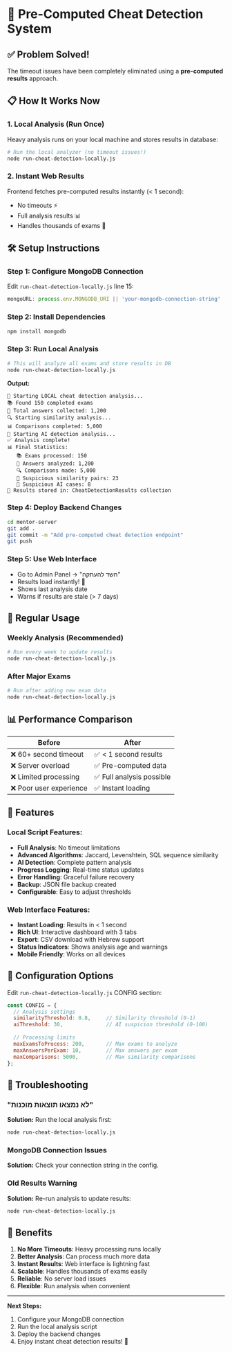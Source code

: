 # 🚀 Pre-Computed Cheat Detection System

## ✅ Problem Solved!
The timeout issues have been completely eliminated using a **pre-computed results** approach.

## 📋 How It Works Now

### 1. **Local Analysis** (Run Once)
Heavy analysis runs on your local machine and stores results in database:

```bash
# Run the local analyzer (no timeout issues!)
node run-cheat-detection-locally.js
```

### 2. **Instant Web Results** 
Frontend fetches pre-computed results instantly (< 1 second):
- No timeouts ⚡
- Full analysis results 📊  
- Handles thousands of exams 🎯

## 🛠️ Setup Instructions

### Step 1: Configure MongoDB Connection
Edit `run-cheat-detection-locally.js` line 15:
```javascript
mongoURL: process.env.MONGODB_URI || 'your-mongodb-connection-string'
```

### Step 2: Install Dependencies
```bash
npm install mongodb
```

### Step 3: Run Local Analysis
```bash
# This will analyze all exams and store results in DB
node run-cheat-detection-locally.js
```

**Output:**
```
🚀 Starting LOCAL cheat detection analysis...
📚 Found 150 completed exams
📝 Total answers collected: 1,200
🔍 Starting similarity analysis...
📊 Comparisons completed: 5,000
🤖 Starting AI detection analysis...
✅ Analysis complete!
📊 Final Statistics:
   📚 Exams processed: 150
   📝 Answers analyzed: 1,200  
   🔍 Comparisons made: 5,000
   👥 Suspicious similarity pairs: 23
   🤖 Suspicious AI cases: 8
💾 Results stored in: CheatDetectionResults collection
```

### Step 4: Deploy Backend Changes
```bash
cd mentor-server
git add .
git commit -m "Add pre-computed cheat detection endpoint"
git push
```

### Step 5: Use Web Interface
- Go to Admin Panel → "חשד להעתקה"
- Results load instantly! 🎉
- Shows last analysis date
- Warns if results are stale (> 7 days)

## 🔄 Regular Usage

### Weekly Analysis (Recommended)
```bash
# Run every week to update results
node run-cheat-detection-locally.js
```

### After Major Exams
```bash
# Run after adding new exam data
node run-cheat-detection-locally.js
```

## 📊 Performance Comparison

| **Before** | **After** |
|------------|-----------|
| ❌ 60+ second timeout | ✅ < 1 second results |
| ❌ Server overload | ✅ Pre-computed data |
| ❌ Limited processing | ✅ Full analysis possible |
| ❌ Poor user experience | ✅ Instant loading |

## 🎯 Features

### Local Script Features:
- **Full Analysis**: No timeout limitations
- **Advanced Algorithms**: Jaccard, Levenshtein, SQL sequence similarity
- **AI Detection**: Complete pattern analysis
- **Progress Logging**: Real-time status updates
- **Error Handling**: Graceful failure recovery
- **Backup**: JSON file backup created
- **Configurable**: Easy to adjust thresholds

### Web Interface Features:
- **Instant Loading**: Results in < 1 second
- **Rich UI**: Interactive dashboard with 3 tabs
- **Export**: CSV download with Hebrew support
- **Status Indicators**: Shows analysis age and warnings
- **Mobile Friendly**: Works on all devices

## 🔧 Configuration Options

Edit `run-cheat-detection-locally.js` CONFIG section:

```javascript
const CONFIG = {
  // Analysis settings
  similarityThreshold: 0.8,     // Similarity threshold (0-1)
  aiThreshold: 30,              // AI suspicion threshold (0-100)
  
  // Processing limits
  maxExamsToProcess: 200,       // Max exams to analyze
  maxAnswersPerExam: 10,        // Max answers per exam
  maxComparisons: 5000,         // Max similarity comparisons
};
```

## 🚨 Troubleshooting

### "לא נמצאו תוצאות מוכנות"
**Solution:** Run the local analysis first:
```bash
node run-cheat-detection-locally.js
```

### MongoDB Connection Issues
**Solution:** Check your connection string in the config.

### Old Results Warning
**Solution:** Re-run analysis to update results:
```bash
node run-cheat-detection-locally.js
```

## 🎉 Benefits

1. **No More Timeouts**: Heavy processing runs locally
2. **Better Analysis**: Can process much more data
3. **Instant Results**: Web interface is lightning fast  
4. **Scalable**: Handles thousands of exams easily
5. **Reliable**: No server load issues
6. **Flexible**: Run analysis when convenient

---

**Next Steps:**
1. Configure your MongoDB connection
2. Run the local analysis script  
3. Deploy the backend changes
4. Enjoy instant cheat detection results! 🎯